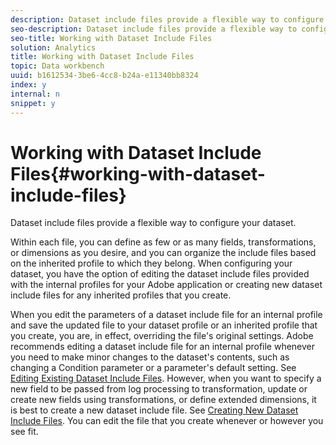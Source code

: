 ```yaml
---
description: Dataset include files provide a flexible way to configure your dataset.
seo-description: Dataset include files provide a flexible way to configure your dataset.
seo-title: Working with Dataset Include Files
solution: Analytics
title: Working with Dataset Include Files
topic: Data workbench
uuid: b1612534-3be6-4cc8-b24a-e11340bb8324
index: y
internal: n
snippet: y
---
```


# Working with Dataset Include Files{#working-with-dataset-include-files}

Dataset include files provide a flexible way to configure your dataset.

 Within each file, you can define as few or as many fields, transformations, or dimensions as you desire, and you can organize the include files based on the inherited profile to which they belong. When configuring your dataset, you have the option of editing the dataset include files provided with the internal profiles for your Adobe application or creating new dataset include files for any inherited profiles that you create.

When you edit the parameters of a dataset include file for an internal profile and save the updated file to your dataset profile or an inherited profile that you create, you are, in effect, overriding the file's original settings. Adobe recommends editing a dataset include file for an internal profile whenever you need to make minor changes to the dataset's contents, such as changing a Condition parameter or a parameter's default setting. See [Editing Existing Dataset Include Files](../../../../home/c-dataset-const-proc/c-dataset-inc-files/c-work-dataset-inc-files/t-edit-ex-dataset-inc-files.md#task-456c04e38ebc425fb35677a6bb6aa077). However, when you want to specify a new field to be passed from log processing to transformation, update or create new fields using transformations, or define extended dimensions, it is best to create a new dataset include file. See [Creating New Dataset Include Files](../../../../home/c-dataset-const-proc/c-dataset-inc-files/c-work-dataset-inc-files/t-create-new-dataset-inc-files.md#task-b29f30605c374a6ca747ac843337b06e). You can edit the file that you create whenever or however you see fit. 
